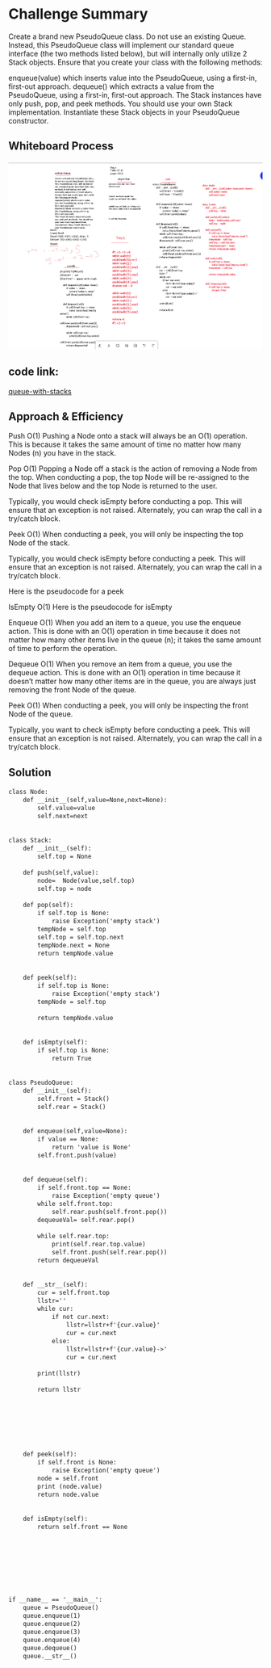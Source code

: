 # Challenge Summary
Create a brand new PseudoQueue class. Do not use an existing Queue. Instead, this PseudoQueue class will implement our standard queue interface (the two methods listed below), but will internally only utilize 2 Stack objects. Ensure that you create your class with the following methods:

enqueue(value) which inserts value into the PseudoQueue, using a first-in, first-out approach.
dequeue() which extracts a value from the PseudoQueue, using a first-in, first-out approach.
The Stack instances have only push, pop, and peek methods. You should use your own Stack implementation. Instantiate these Stack objects in your PseudoQueue constructor.

## Whiteboard Process
![queue-with-stacks](./queue-with-stacks.png)

## code link:
[queue-with-stacks](https://github.com/Obada-gh/data-structures-and-algorithms-401/blob/main/challenges/queue_with_stacks/queue_with_stacks/queue_with_stacks.py)

## Approach & Efficiency
Push O(1) Pushing a Node onto a stack will always be an O(1) operation. This is because it takes the same amount of time no matter how many Nodes (n) you have in the stack.

Pop O(1) Popping a Node off a stack is the action of removing a Node from the top. When conducting a pop, the top Node will be re-assigned to the Node that lives below and the top Node is returned to the user.

Typically, you would check isEmpty before conducting a pop. This will ensure that an exception is not raised. Alternately, you can wrap the call in a try/catch block.

Peek O(1) When conducting a peek, you will only be inspecting the top Node of the stack.

Typically, you would check isEmpty before conducting a peek. This will ensure that an exception is not raised. Alternately, you can wrap the call in a try/catch block.

Here is the pseudocode for a peek

IsEmpty O(1) Here is the pseudocode for isEmpty

Enqueue O(1) When you add an item to a queue, you use the enqueue action. This is done with an O(1) operation in time because it does not matter how many other items live in the queue (n); it takes the same amount of time to perform the operation.

Dequeue O(1) When you remove an item from a queue, you use the dequeue action. This is done with an O(1) operation in time because it doesn’t matter how many other items are in the queue, you are always just removing the front Node of the queue.

Peek O(1) When conducting a peek, you will only be inspecting the front Node of the queue.

Typically, you want to check isEmpty before conducting a peek. This will ensure that an exception is not raised. Alternately, you can wrap the call in a try/catch block.

## Solution
```
class Node:
    def __init__(self,value=None,next=None):
        self.value=value
        self.next=next


class Stack:
    def __init__(self):
        self.top = None

    def push(self,value):
        node=  Node(value,self.top)
        self.top = node

    def pop(self):
        if self.top is None:
            raise Exception('empty stack')
        tempNode = self.top
        self.top = self.top.next
        tempNode.next = None
        return tempNode.value


    def peek(self):
        if self.top is None:
            raise Exception('empty stack')
        tempNode = self.top
        
        return tempNode.value

    
    def isEmpty(self):
        if self.top is None:
            return True

    
class PseudoQueue:
    def __init__(self):
        self.front = Stack()
        self.rear = Stack()
        

    def enqueue(self,value=None):
        if value == None:
            return 'value is None'
        self.front.push(value)


    def dequeue(self):
        if self.front.top == None:
            raise Exception('empty queue')
        while self.front.top:
            self.rear.push(self.front.pop())
        dequeueVal= self.rear.pop()

        while self.rear.top:
            print(self.rear.top.value)
            self.front.push(self.rear.pop())
        return dequeueVal

    
    def __str__(self):
        cur = self.front.top
        llstr=''
        while cur:
            if not cur.next:
                llstr=llstr+f'{cur.value}'
                cur = cur.next
            else:
                llstr=llstr+f'{cur.value}->'
                cur = cur.next
            
        print(llstr)

        return llstr

    

        
  


    def peek(self):
        if self.front is None:
            raise Exception('empty queue')
        node = self.front
        print (node.value)
        return node.value

    
    def isEmpty(self):
        return self.front == None








if __name__ == '__main__':
    queue = PseudoQueue()
    queue.enqueue(1)
    queue.enqueue(2)
    queue.enqueue(3)
    queue.enqueue(4)
    queue.dequeue()
    queue.__str__()

```